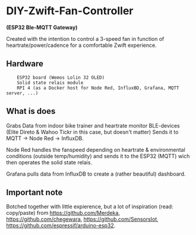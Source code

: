 # DIY-Zwift-Fan-Controller
<b>(ESP32 Ble-MQTT Gateway)</b>
	
Created with the intention to control a 3-speed fan in function of heartrate/power/cadence for a comfortable Zwift experience.
	
## Hardware
		ESP32 board (Wemos Lolin 32 OLED)
		Solid state relais module
		RPI 4 (as a Docker host for Node Red, InfluxBD, Grafana, MQTT server, ...)
## What is does
Grabs Data from indoor bike trainer and heartrate monitor BLE-devices (Elite Direto & Wahoo Tickr in this case, but doesn't matter) 
Sends it to MQTT -> Node Red -> InfluxDB.

Node Red handles the fanspeed depending on heartrate & environmental conditions (outside temp/humidity) and sends it to the ESP32 (MQTT) wich then operates the solid state relais.

Grafana pulls data from InfluxDB to create a (rather beautiful) dashboard.

## Important note
Botched together with little expierence, but a lot of inspiration (read: copy/paste) from https://github.com/Merdeka, https://github.com/chegewara, https://github.com/SensorsIot, https://github.com/espressif/arduino-esp32.
